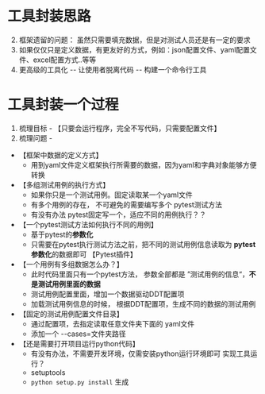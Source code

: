 # 工具封装思路
2. 框架遗留的问题： 虽然只需要填充数据，但是对测试人员还是有一定的要求 
3. 如果仅仅只是定义数据，有更友好的方式，例如：json配置文件、yaml配置文件、excel配置方式..等等
4. 更高级的工具化 -- 让使用者脱离代码 -- 构建一个命令行工具


# 工具封装一个过程
1. 梳理目标 - 【只要会运行程序，完全不写代码，只需要配置文件】
2. 梳理问题 - 
* 【框架中数据的定义方式】
  * 用到yaml文件定义框架执行所需要的数据，因为yaml和字典对象能够方便转换
* 【多组测试用例的执行方式】
  * 如果你只是一个测试用例。固定读取某一个yaml文件
  * 有多个用例的存在， 不可避免的需要编写多个 pytest测试方法
  * 有没有办法 pytest固定写一个，适应不同的用例执行？？
* 【一个pytest测试方法如何执行不同的用例】
  * 基于pytest的**参数化** 
  * 只需要在pytest执行测试方法之前，把不同的测试用例信息读取为 **pytest参数化**的数据即可 【Pytest插件】
* 【一个用例有多组数据怎么办？】
  * 此时代码里面只有一个pytest方法， 参数全部都是 ”测试用例的信息“，**不是测试用例里面的数据**
  * 测试用例配置里面，增加一个数据驱动DDT配置项
  * 加载测试用例信息的时候， 根据DDT配置项，生成不同的数据的测试用例
* 【固定的测试用例配置文件目录】
  * 通过配置项，去指定读取任意文件夹下面的 yaml文件
  * 添加一个 --cases=文件夹路径 
* 【还是需要打开项目运行python代码】
  * 有没有办法，不需要开发环境，仅需安装python运行环境即可 实现工具运行？
  * setuptools
  * `python setup.py install` 生成